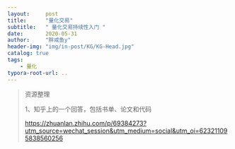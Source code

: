 ```yaml
---
layout:     post
title:      "量化交易"
subtitle:   " 量化交易持续性入门 "
date:       2020-05-31 
author:     "胖咸鱼y"
header-img: "img/in-post/KG/KG-Head.jpg"
catalog: true
tags:
    - 量化
typora-root-url: ..
---
```


 

> 资源整理
>
> 1、知乎上的一个回答，包括书单、论文和代码
>
> https://zhuanlan.zhihu.com/p/69384273?utm_source=wechat_session&utm_medium=social&utm_oi=623211095838560256